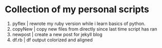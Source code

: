 # Collection of my personal scripts

1.  pyflex | rewrote my ruby version while i learn basics of python.
2.  copyNew | copy new files from directly since last time script has ran
3.  newpost | create a new post for jekyll blog
4.  df.rb | df output colorized and aligned
